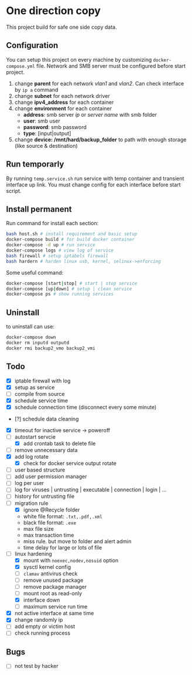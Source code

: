 # One direction copy

This project build for safe one side copy data.

## Configuration

You can setup this project on every machine by customizing `docker-compose.yml` file. Network and SMB server must be configured before start project.

1. change **parent** for each network _vlan1_ and _vlan2_. Can check interface by `ip a` command
2. change **subnet** for each network driver
3. change **ipv4_address** for each container
4. change **environment** for each container
    - **address**: smb server *ip* or *server name* with smb folder
    - **user**: smb user
    - **password**: smb password
    - **type**: [input|output]
5. change **device: /mnt/hard/backup_folder** to path with enough storage (like source & destination)

## Run temporarly

By running `temp.service.sh` run service with temp container and transient interface up link.
You must change config for each interface before start script.

## Install permanent

Run command for install each section:

``` bash
bash host.sh # install requirement and basic setup
docker-compose build # for build docker container
docker-compose -d up # run service
docker-compose logs # view log of service
bash firewall # setup iptabels firewall
bash hardern # harden linux usb, kernel, selinux->enforcing
```

Some useful command:

``` bash
docker-compose [start|stop] # start | stop service
docker-compose [up|down] # setup | clean service
docker-compose ps # show running services
```

## Uninstall

to uninstall can use:

```bash
docker-compose down
docker rm inputd outputd
docker rmi backup2_vmo backup2_vmi
```

## Todo

- [X] iptable firewall with log
- [X] setup as service
- [ ] compile from source
- [X] schedule service time
- [X] schedule connection time (disconnect every some minute)
- [?] schedule data cleaning
- [X] timeout for inactive service -> poweroff
- [ ] autostart servcie
  - [X] add crontab task to delete file
- [ ] remove unnecessary data
- [X] add log rotate
  - [X] check for docker service output rotate
- [ ] user based structure
- [ ] add user permission manager
- [ ] log per user
- [ ] log for viruses | untrusting | executable | connection | login | ...
- [ ] history for untrusting file
- [ ] migration rule
  - [X] ignore @Recycle folder
  - white file format: `.txt,.pdf,.xml`
  - black file format: `.exe`
  - max file size
  - max transaction time
  - miss rule. but move to folder and alert admin
  - time delay for large or lots of file
- [ ] linux hardening
  - [X] mount with `noexec,nodev,nosuid` option
  - [X] sysctl kernel config
  - [ ] `clamav` antivirus check
  - [ ] remove unused package
  - [ ] remove package manager
  - [ ] mount root as read-only
  - [X] interface down
  - [ ] maximum service run time
- [X] not active interface at same time
- [X] change randomly ip
- [ ] add empty or victim host
- [ ] check running process

## Bugs

- [ ] not test by hacker